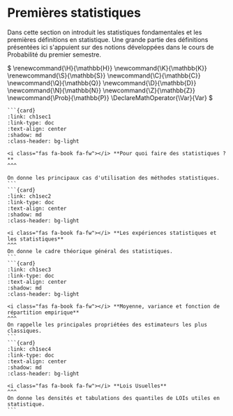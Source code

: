 # <i class="fas fa-book fa-fw"></i> Premières statistiques

Dans cette section on introduit les statistiques fondamentales et les premières définitions en statistique. Une grande partie des définitions présentées ici s'appuient sur des notions développées dans le cours de Probabilité du premier semestre.

$\newcommand{\R}{\mathbb{R}}$

$
\renewcommand{\H}{\mathbb{H}}
\newcommand{\K}{\mathbb{K}}
\renewcommand{\S}{\mathbb{S}}
\newcommand{\C}{\mathbb{C}}
\newcommand{\Q}{\mathbb{Q}}
\newcommand{\D}{\mathbb{D}}
\newcommand{\N}{\mathbb{N}}
\newcommand{\Z}{\mathbb{Z}}
\newcommand{\Prob}{\mathbb{P}}
\DeclareMathOperator{\Var}{Var}
$

````{card-carousel} 3
```{card} 
:link: ch1sec1
:link-type: doc
:text-align: center 
:shadow: md 
:class-header: bg-light

<i class="fas fa-book fa-fw"></i> **Pour quoi faire des statistiques ?**
^^^

On donne les principaux cas d'utilisation des méthodes statistiques. 
```
```{card} 
:link: ch1sec2
:link-type: doc
:text-align: center 
:shadow: md 
:class-header: bg-light

<i class="fas fa-book fa-fw"></i> **Les expériences statistiques et les statistiques**
^^^
On donne le cadre théorique général des statistiques.
```
```{card} 
:link: ch1sec3
:link-type: doc
:text-align: center 
:shadow: md 
:class-header: bg-light

<i class="fas fa-book fa-fw"></i> **Moyenne, variance et fonction de répartition empirique**
^^^
On rappelle les principales propriétées des estimateurs les plus classiques.
```
```{card} 
:link: ch1sec4
:link-type: doc
:text-align: center 
:shadow: md 
:class-header: bg-light

<i class="fas fa-book fa-fw"></i> **Lois Usuelles**
^^^
On donne les densités et tabulations des quantiles de LOIs utiles en statistique.
```

````





